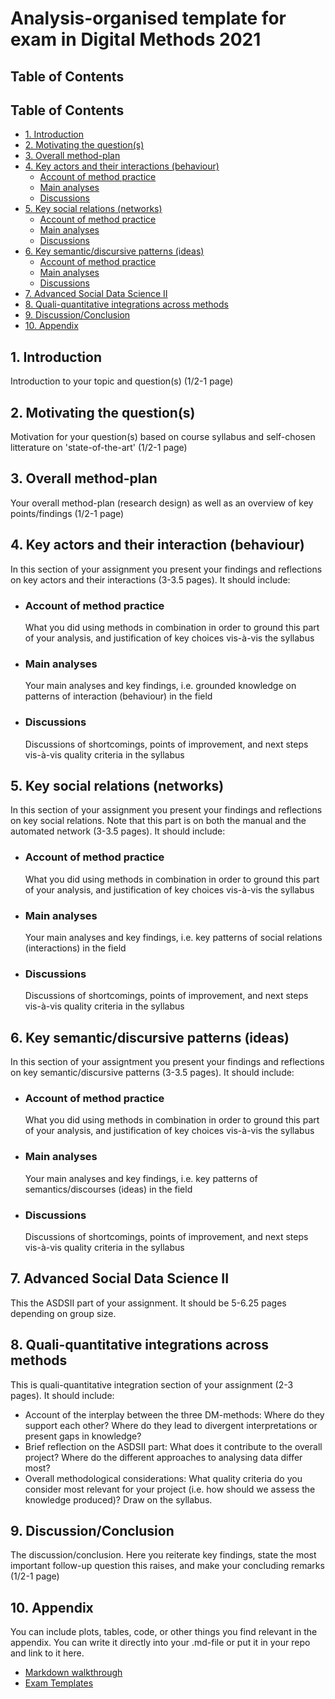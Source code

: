 # Analysis-organised template for exam in Digital Methods 2021 

## Table of Contents 

## Table of Contents

* [1. Introduction](https://github.com/mathildeyung/DigitalMethods2021/blob/main/Analysis-organised%20template.md#1-introduction)
* [2. Motivating the question(s)](https://github.com/mathildeyung/DigitalMethods2021/blob/main/Analysis-organised%20template.md#2-motivating-the-questions)
* [3. Overall method-plan](https://github.com/mathildeyung/DigitalMethods2021/blob/main/Analysis-organised%20template.md#3-overall-method-plan)
* [4. Key actors and their interactions (behaviour)](https://github.com/mathildeyung/DigitalMethods2021/blob/main/Analysis-organised%20template.md#4-key-actors-and-their-interaction-behaviour)
  * [Account of method practice](https://github.com/mathildeyung/DigitalMethods2021/blob/main/Analysis-organised%20template.md#account-of-method-practice)
  * [Main analyses](https://github.com/mathildeyung/DigitalMethods2021/blob/main/Analysis-organised%20template.md#main-analyses)
  * [Discussions](https://github.com/mathildeyung/DigitalMethods2021/blob/main/Analysis-organised%20template.md#discussions)
* [5. Key social relations (networks)](https://github.com/mathildeyung/DigitalMethods2021/blob/main/Analysis-organised%20template.md#5-key-social-relations-networks)
  * [Account of method practice](https://github.com/mathildeyung/DigitalMethods2021/blob/main/Analysis-organised%20template.md#account-of-method-practice-1)
  * [Main analyses](https://github.com/mathildeyung/DigitalMethods2021/blob/main/Analysis-organised%20template.md#main-analyses-1)
  * [Discussions](https://github.com/mathildeyung/DigitalMethods2021/blob/main/Analysis-organised%20template.md#discussions-1)
* [6. Key semantic/discursive patterns (ideas)](https://github.com/mathildeyung/DigitalMethods2021/blob/main/Analysis-organised%20template.md#6-key-semanticdiscursive-patterns-ideas)
  * [Account of method practice](https://github.com/mathildeyung/DigitalMethods2021/blob/main/Analysis-organised%20template.md#account-of-method-practice-2)
  * [Main analyses](https://github.com/mathildeyung/DigitalMethods2021/blob/main/Analysis-organised%20template.md#main-analyses-2)
  * [Discussions](https://github.com/mathildeyung/DigitalMethods2021/blob/main/Analysis-organised%20template.md#discussions-2)
* [7. Advanced Social Data Science II](https://github.com/mathildeyung/DigitalMethods2021/blob/main/Analysis-organised%20template.md#7-advanced-social-data-science-ii)
* [8. Quali-quantitative integrations across methods](https://github.com/mathildeyung/DigitalMethods2021/blob/main/Analysis-organised%20template.md#8-quali-quantitative-integrations-across-methods)
* [9. Discussion/Conclusion](https://github.com/mathildeyung/DigitalMethods2021/blob/main/Analysis-organised%20template.md#9-discussionconclusion)
* [10. Appendix](https://github.com/mathildeyung/DigitalMethods2021/blob/main/Analysis-organised%20template.md#10-appendix)

## 1. Introduction
Introduction to your topic and question(s) (1/2-1 page)

## 2. Motivating the question(s)
Motivation for your question(s) based on course syllabus and self-chosen litterature on 'state-of-the-art' (1/2-1 page)

## 3. Overall method-plan
Your overall method-plan (research design) as well as an overview of key points/findings (1/2-1 page)

## 4. Key actors and their interaction (behaviour)
In this section of your assignment you present your findings and reflections on key actors and their interactions (3-3.5 pages). It should include:
* ### Account of method practice
  What you did using methods in combination in order to ground this part of your analysis, and justification of key choices vis-à-vis the syllabus
* ### Main analyses
  Your main analyses and key findings, i.e. grounded knowledge on patterns of interaction (behaviour) in the field 
* ### Discussions 
  Discussions of shortcomings, points of improvement, and next steps vis-à-vis quality criteria in the syllabus
  
## 5. Key social relations (networks)
In this section of your assignment you present your findings and reflections on key social relations. Note that this part is on both the manual 
and the automated network (3-3.5 pages). It should include:
* ### Account of method practice
  What you did using methods in combination in order to ground this part of your analysis, and justification of key choices vis-à-vis the syllabus
* ### Main analyses
  Your main analyses and key findings, i.e. key patterns of social relations (interactions) in the field 
* ### Discussions 
  Discussions of shortcomings, points of improvement, and next steps vis-à-vis quality criteria in the syllabus
  
## 6. Key semantic/discursive patterns (ideas)
In this section of your assigntment you present your findings and reflections on key semantic/discursive patterns (3-3.5 pages). It should include: 
* ### Account of method practice
  What you did using methods in combination in order to ground this part of your analysis, and justification of key choices vis-à-vis the syllabus
* ### Main analyses
  Your main analyses and key findings, i.e. key patterns of semantics/discourses (ideas) in the field 
* ### Discussions 
  Discussions of shortcomings, points of improvement, and next steps vis-à-vis quality criteria in the syllabus

## 7. Advanced Social Data Science II
This the ASDSII part of your assignment. It should be 5-6.25 pages depending on group size. 

## 8. Quali-quantitative integrations across methods
This is quali-quantitative integration section of your assignment (2-3 pages). It should include:
* Account of the interplay between the three DM-methods: Where do they support each other? Where do they lead to divergent interpretations or present gaps in knowledge?
* Brief reflection on the ASDSII part: What does it contribute to the overall project? Where do the different approaches to analysing data differ most?
* Overall methodological considerations: What quality criteria do you consider most relevant for your project (i.e. how should we assess the knowledge produced)? Draw on the syllabus. 

## 9. Discussion/Conclusion
The discussion/conclusion. Here you reiterate key findings, state the most important follow-up question this raises, and make your concluding remarks (1/2-1 page)

## 10. Appendix
You can include plots, tables, code, or other things you find relevant in the appendix. You can write it directly into your .md-file or put it in your repo and link to it here. 

* [Markdown walkthrough](https://github.com/mathildeyung/DigitalMethods2021/blob/45169f8de3c9f78364968cdcea69ec820fd945f9/MarkdownWalkthrough.md) 
* [Exam Templates](https://absalon.ku.dk/courses/46515/files/4870443?module_item_id=1319171)
